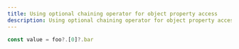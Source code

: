 ```yaml
---
title: Using optional chaining operator for object property access
description: Using optional chaining operator for object property access
---
```


```js
const value = foo?.[0]?.bar
```
